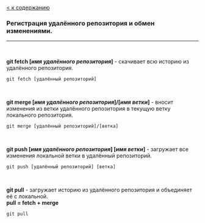 
[< к содержанию](./readme.md)

### Регистрация удалённого репозитория и обмен изменениями.

---

<br>

**git fetch [*имя удалённого репозитория*]** - скачивает всю историю из удалённого репозитория.

````
git fetch [удалённый репозиторий]
````

<br>

**git merge [*имя удалённого репозитория*]/[*имя ветки*]** - вносит изменения из ветки удалённого репозитория в текущую ветку локального репозитория.

`````
git merge [удалённый репозиторий]/[ветка]
`````

<br>

**git push [*имя удалённого репозитория*] [*имя ветки*]** - загружает все изменения локальной ветки в удалённый репозиторий.

````
git push [удалённый репозиторий] [ветка]
````

<br>

**git pull** - загружает историю из удалённого репозитория и объединяет её с локальной.<br> 
**pull = fetch + merge**

`````
git pull
`````
